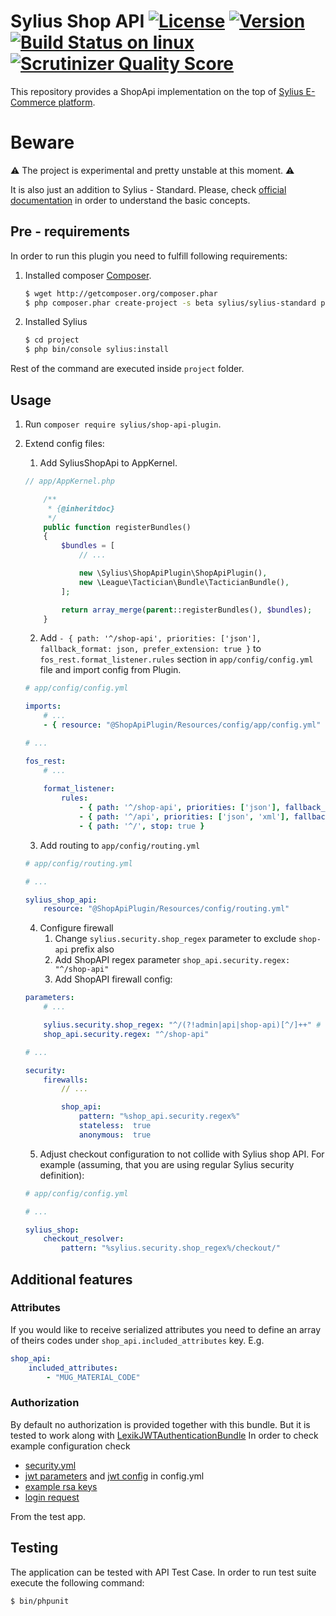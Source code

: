 # Sylius Shop API [![License](https://img.shields.io/packagist/l/sylius/shop-api-plugin.svg)](https://packagist.org/packages/sylius/shop-api-plugin) [![Version](https://img.shields.io/packagist/v/sylius/shop-api-plugin.svg)](https://packagist.org/packages/sylius/shop-api-plugin) [![Build Status on linux](https://travis-ci.org/Sylius/SyliusShopApiPlugin.svg?branch=master)](https://travis-ci.org/Sylius/SyliusShopApiPlugin) [![Scrutinizer Quality Score](https://img.shields.io/scrutinizer/g/Sylius/SyliusShopApiPlugin.svg)](https://scrutinizer-ci.com/g/Sylius/SyliusShopApiPlugin/)

This repository provides a ShopApi implementation on the top of [Sylius E-Commerce platform](https://github.com/Sylius/Sylius).
 
# Beware

:warning: The project is experimental and pretty unstable at this moment. :warning:

It is also just an addition to Sylius - Standard. Please, check [official documentation](http://docs.sylius.org/en/latest/) in order to understand the basic concepts.

## Pre - requirements
 
In order to run this plugin you need to fulfill following requirements:
1. Installed composer [Composer](https://getcomposer.org/).
    ```bash
    $ wget http://getcomposer.org/composer.phar
    $ php composer.phar create-project -s beta sylius/sylius-standard project
    ```

2. Installed Sylius
    ```bash
    $ cd project
    $ php bin/console sylius:install
    ```

Rest of the command are executed inside `project` folder.

## Usage

1. Run `composer require sylius/shop-api-plugin`.
2. Extend config files:
    1. Add SyliusShopApi to AppKernel.
    ```php
    // app/AppKernel.php
    
        /**
         * {@inheritdoc}
         */
        public function registerBundles()
        {
            $bundles = [
                // ...
    
                new \Sylius\ShopApiPlugin\ShopApiPlugin(),
                new \League\Tactician\Bundle\TacticianBundle(),
            ];
    
            return array_merge(parent::registerBundles(), $bundles);
        }
    ```
    2. Add `- { path: '^/shop-api', priorities: ['json'], fallback_format: json, prefer_extension: true }` to `fos_rest.format_listener.rules` 
    section in `app/config/config.yml` file and import config from Plugin.
    ```yml
    # app/config/config.yml
    
    imports:
        # ...
        - { resource: "@ShopApiPlugin/Resources/config/app/config.yml" }

    # ...
    
    fos_rest:
        # ...
        
        format_listener:
            rules:
                - { path: '^/shop-api', priorities: ['json'], fallback_format: json, prefer_extension: true } # <-- Add this
                - { path: '^/api', priorities: ['json', 'xml'], fallback_format: json, prefer_extension: true }
                - { path: '^/', stop: true }
    
    ```
    3. Add routing to `app/config/routing.yml`
    ```yml
    # app/config/routing.yml
    
    # ...
    
    sylius_shop_api:
        resource: "@ShopApiPlugin/Resources/config/routing.yml"
    ```
    4. Configure firewall
        1. Change `sylius.security.shop_regex` parameter to exclude `shop-api` prefix also
        2. Add ShopAPI regex parameter `shop_api.security.regex: "^/shop-api"`
        3. Add ShopAPI firewall config:
    ```yml
    parameters:
        # ...
    
        sylius.security.shop_regex: "^/(?!admin|api|shop-api)[^/]++" # shop-api has been added inside the brackets 
        shop_api.security.regex: "^/shop-api"

    # ... 

    security:
        firewalls:
            // ...
    
            shop_api:
                pattern: "%shop_api.security.regex%"
                stateless:  true
                anonymous:  true
    ```
    
    5. Adjust checkout configuration to not collide with Sylius shop API. For example
    (assuming, that you are using regular Sylius security definition):
    ```yml
    # app/config/config.yml

    # ...

    sylius_shop:
        checkout_resolver:
            pattern: "%sylius.security.shop_regex%/checkout/"
    ```

## Additional features

### Attributes

If you would like to receive serialized attributes you need to define an array of theirs codes under `shop_api.included_attributes` key. E.g.
```yml
shop_api:
    included_attributes:
        - "MUG_MATERIAL_CODE"
```

### Authorization

By default no authorization is provided together with this bundle. But it is tested to work along with [LexikJWTAuthenticationBundle](https://github.com/lexik/LexikJWTAuthenticationBundle)
In order to check example configuration check 
 - [security.yml](https://github.com/Sylius/SyliusShopApiPlugin/blob/master/tests/Application/app/config/security.yml)
 - [jwt parameters](https://github.com/Sylius/SyliusShopApiPlugin/blob/master/tests/Application/app/config/config.yml#L4-L7) and [jwt config](https://github.com/Sylius/SyliusShopApiPlugin/blob/master/tests/Application/app/config/config.yml#L55-L59) in config.yml
 - [example rsa keys](https://github.com/Sylius/SyliusShopApiPlugin/tree/master/tests/Application/app/config/jwt)
 - [login request](https://github.com/Sylius/SyliusShopApiPlugin/blob/master/tests/Controller/CustomerShopApiTest.php#L52-L68)
 
From the test app.

## Testing

The application can be tested with API Test Case. In order to run test suite execute the following command:

```bash
$ bin/phpunit
```

